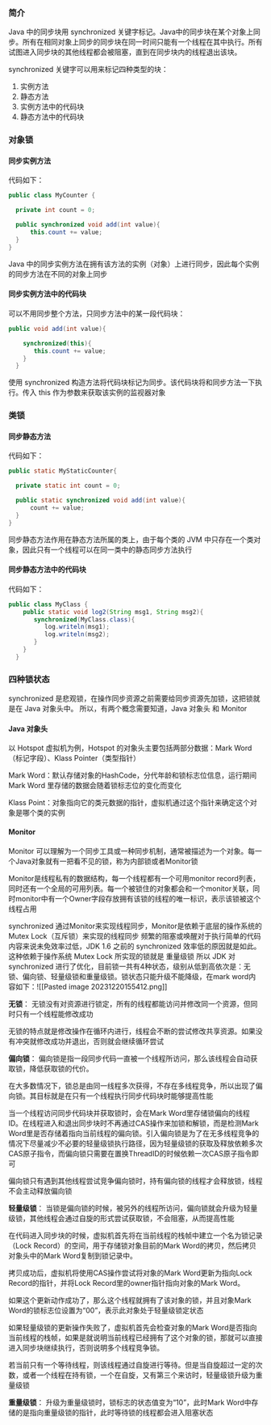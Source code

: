 ### 简介
Java 中的同步块用 synchronized 关键字标记。Java中的同步块在某个对象上同步。所有在相同对象上同步的同步块在同一时间只能有一个线程在其中执行。所有试图进入同步块的其他线程都会被阻塞，直到在同步块内的线程退出该块。

synchronized 关键字可以用来标记四种类型的块：
1. 实例方法
2. 静态方法
3. 实例方法中的代码块
4. 静态方法中的代码块
### 对象锁

#### 同步实例方法
代码如下：
```java
public class MyCounter {

  private int count = 0;

  public synchronized void add(int value){
      this.count += value;
  }
}
```
Java 中的同步实例方法在拥有该方法的实例（对象）上进行同步，因此每个实例的同步方法在不同的对象上同步
#### 同步实例方法中的代码块
可以不用同步整个方法，只同步方法中的某一段代码块：
```java
public void add(int value){

    synchronized(this){
       this.count += value;   
    }
  }
```
使用 synchronized 构造方法将代码块标记为同步。该代码块将和同步方法一下执行。传入 this 作为参数来获取该实例的监视器对象

### 类锁

#### 同步静态方法
代码如下：
```java
public static MyStaticCounter{

  private static int count = 0;

  public static synchronized void add(int value){
      count += value;
  }
}
```
同步静态方法作用在静态方法所属的类上，由于每个类的 JVM 中只存在一个类对象，因此只有一个线程可以在同一类中的静态同步方法执行
#### 同步静态方法中的代码块
代码如下：
```java
public class MyClass {  
    public static void log2(String msg1, String msg2){
       synchronized(MyClass.class){
          log.writeln(msg1);
          log.writeln(msg2);  
       }
    }
  }
```

### 四种锁状态
synchronized 是悲观锁，在操作同步资源之前需要给同步资源先加锁，这把锁就是在 Java 对象头中。
所以，有两个概念需要知道，Java 对象头 和 Monitor
#### Java 对象头
以 Hotspot 虚拟机为例，Hotspot 的对象头主要包括两部分数据：Mark Word（标记字段）、Klass Pointer（类型指针）

Mark Word：默认存储对象的HashCode，分代年龄和锁标志位信息，运行期间 Mark Word 里存储的数据会随着锁标志位的变化而变化

Klass Point：对象指向它的类元数据的指针，虚拟机通过这个指针来确定这个对象是哪个类的实例
#### Monitor
Monitor 可以理解为一个同步工具或一种同步机制，通常被描述为一个对象。每一个Java对象就有一把看不见的锁，称为内部锁或者Monitor锁

Monitor是线程私有的数据结构，每一个线程都有一个可用monitor record列表，同时还有一个全局的可用列表。每一个被锁住的对象都会和一个monitor关联，同时monitor中有一个Owner字段存放拥有该锁的线程的唯一标识，表示该锁被这个线程占用

synchronized 通过Monitor来实现线程同步，Monitor是依赖于底层的操作系统的 Mutex Lock（互斥锁）来实现的线程同步
频繁的阻塞或唤醒对于执行简单的代码内容来说未免效率过低，JDK 1.6 之前的 synchronized 效率低的原因就是如此。这种依赖于操作系统 Mutex Lock 所实现的锁就是 重量级锁
所以 JDK 对 synchronized 进行了优化，目前锁一共有4种状态，级别从低到高依次是：无锁、偏向锁、轻量级锁和重量级锁。锁状态只能升级不能降级，在mark word内容如下：![[Pasted image 20231220155412.png]]

**无锁**：
无锁没有对资源进行锁定，所有的线程都能访问并修改同一个资源，但同时只有一个线程能修改成功

无锁的特点就是修改操作在循环内进行，线程会不断的尝试修改共享资源。如果没有冲突就修改成功并退出，否则就会继续循环尝试

**偏向锁**：
偏向锁是指一段同步代码一直被一个线程所访问，那么该线程会自动获取锁，降低获取锁的代价。

在大多数情况下，锁总是由同一线程多次获得，不存在多线程竞争，所以出现了偏向锁。其目标就是在只有一个线程执行同步代码块时能够提高性能

当一个线程访问同步代码块并获取锁时，会在Mark Word里存储锁偏向的线程ID。在线程进入和退出同步块时不再通过CAS操作来加锁和解锁，而是检测Mark Word里是否存储着指向当前线程的偏向锁。引入偏向锁是为了在无多线程竞争的情况下尽量减少不必要的轻量级锁执行路径，因为轻量级锁的获取及释放依赖多次CAS原子指令，而偏向锁只需要在置换ThreadID的时候依赖一次CAS原子指令即可

偏向锁只有遇到其他线程尝试竞争偏向锁时，持有偏向锁的线程才会释放锁，线程不会主动释放偏向锁

**轻量级锁**：
当锁是偏向锁的时候，被另外的线程所访问，偏向锁就会升级为轻量级锁，其他线程会通过自旋的形式尝试获取锁，不会阻塞，从而提高性能

在代码进入同步块的时候，虚拟机首先将在当前线程的栈帧中建立一个名为锁记录（Lock Record）的空间，用于存储锁对象目前的Mark Word的拷贝，然后拷贝对象头中的Mark Word复制到锁记录中。

拷贝成功后，虚拟机将使用CAS操作尝试将对象的Mark Word更新为指向Lock Record的指针，并将Lock Record里的owner指针指向对象的Mark Word。

如果这个更新动作成功了，那么这个线程就拥有了该对象的锁，并且对象Mark Word的锁标志位设置为“00”，表示此对象处于轻量级锁定状态

如果轻量级锁的更新操作失败了，虚拟机首先会检查对象的Mark Word是否指向当前线程的栈帧，如果是就说明当前线程已经拥有了这个对象的锁，那就可以直接进入同步块继续执行，否则说明多个线程竞争锁。

若当前只有一个等待线程，则该线程通过自旋进行等待。但是当自旋超过一定的次数，或者一个线程在持有锁，一个在自旋，又有第三个来访时，轻量级锁升级为重量级锁

**重量级锁**：
升级为重量级锁时，锁标志的状态值变为“10”，此时Mark Word中存储的是指向重量级锁的指针，此时等待锁的线程都会进入阻塞状态